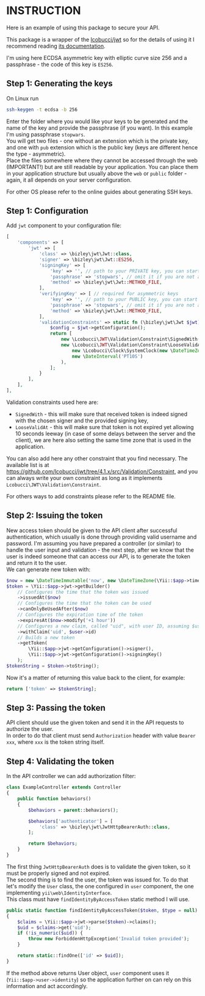 # INSTRUCTION

Here is an example of using this package to secure your API.

This package is a wrapper of the [lcobucci/jwt](https://github.com/lcobucci/jwt) so for the details of using it
I recommend reading [its documentation](https://lcobucci-jwt.readthedocs.io/en/latest/).

I'm using here ECDSA asymmetric key with elliptic curve size 256 and a passphrase - the code of this key is `ES256`.

## Step 1: Generating the keys

On Linux run

```sh
ssh-keygen -t ecdsa -b 256
```

Enter the folder where you would like your keys to be generated and the name of the key and provide the passphrase
(if you want). In this example I'm using passphrase `stopwars`.  
You will get two files - one without an extension which is the private key, and one with `pub` extension which is
the public key (keys are different hence the type - asymmetric).  
Place the files somewhere where they cannot be accessed through the web (IMPORTANT!) but are still readable by your
application. You can place them in your application structure but usually above the `web` or `public` folder - again,
it all depends on your server configuration.

For other OS please refer to the online guides about generating SSH keys.

## Step 1: Configuration

Add `jwt` component to your configuration file:

```php
[
    'components' => [
        'jwt' => [
            'class' => \bizley\jwt\Jwt::class,
            'signer' => \bizley\jwt\Jwt::ES256,
            'signingKey' => [
                'key' => '', // path to your PRIVATE key, you can start the path with @ to indicate this is a Yii alias
                'passphrase' => 'stopwars', // omit it if you are not adding any passphrase
                'method' => \bizley\jwt\Jwt::METHOD_FILE,
            ],
            'verifyingKey' => [ // required for asymmetric keys
                'key' => '', // path to your PUBLIC key, you can start the path with @ to indicate this is a Yii alias
                'passphrase' => 'stopwars', // omit it if you are not adding any passphrase
                'method' => \bizley\jwt\Jwt::METHOD_FILE,
            ],
            'validationConstraints' => static fn (\bizley\jwt\Jwt $jwt) {
                $config = $jwt->getConfiguration();
                return [
                    new \Lcobucci\JWT\Validation\Constraint\SignedWith($config->signer(), $config->signingKey()),
                    new \Lcobucci\JWT\Validation\Constraint\LooseValidAt(
                        new \Lcobucci\Clock\SystemClock(new \DateTimeZone(\Yii::$app->timeZone)),
                        new \DateInterval('PT10S')
                    ),
                ];
            }
        ],
    ],
],
```

Validation constraints used here are:

- `SignedWith` - this will make sure that received token is indeed signed with the chosen signer and the provided
  signing key,
- `LooseValidAt` - this will make sure that token is not expired yet allowing 10 seconds leeway (in case of some delays
  between the server and the client), we are here also setting the same time zone that is used in the application.

You can also add here any other constraint that you find necessary. The available list is at
https://github.com/lcobucci/jwt/tree/4.1.x/src/Validation/Constraint, and you can always write your own constraint as
long as it implements `Lcobucci\JWT\Validation\Constraint`.

For others ways to add constraints please refer to the README file.

## Step 2: Issuing the token

New access token should be given to the API client after successful authentication, which usually is done through
providing valid username and password. I'm assuming you have prepared a controller (or similar) to handle the user input
and validation - the next step, after we know that the user is indeed someone that can access our API, is to generate
the token and return it to the user.  
We can generate new token with:

```php
$now = new \DateTimeImmutable('now', new \DateTimeZone(\Yii::$app->timeZone));
$token = \Yii::$app->jwt->getBuilder()
    // Configures the time that the token was issued
    ->issuedAt($now)
    // Configures the time that the token can be used
    ->canOnlyBeUsedAfter($now)
    // Configures the expiration time of the token
    ->expiresAt($now->modify('+1 hour'))
    // Configures a new claim, called "uid", with user ID, assuming $user is the authenticated user object
    ->withClaim('uid', $user->id)
    // Builds a new token
    ->getToken(
        \Yii::$app->jwt->getConfiguration()->signer(),
        \Yii::$app->jwt->getConfiguration()->signingKey()
    );
$tokenString = $token->toString();
```

Now it's a matter of returning this value back to the client, for example:

```php
return ['token' => $tokenString];
```

## Step 3: Passing the token

API client should use the given token and send it in the API requests to authorize the user.  
In order to do that client must send `Authorization` header with value `Bearer xxx`, where `xxx` is the token string
itself.

## Step 4: Validating the token

In the API controller we can add authorization filter:

```php
class ExampleController extends Controller
{
    public function behaviors()
    {
        $behaviors = parent::behaviors();

        $behaviors['authenticator'] = [
            'class' => \bizley\jwt\JwtHttpBearerAuth::class,
        ];

        return $behaviors;
    }
}
```

The first thing `JwtHttpBearerAuth` does is to validate the given token, so it must be properly signed and not expired.  
The second thing is to find the user, the token was issued for. To do that let's modify the `User` class, the one
configured in `user` component, the one implementing `yii\web\IdentityInterface`.  
This class must have `findIdentityByAccessToken` static method I will use.

```php
public static function findIdentityByAccessToken($token, $type = null)
{
    $claims = \Yii::$app->jwt->parse($token)->claims();
    $uid = $claims->get('uid');
    if (!is_numeric($uid)) {
        throw new ForbiddenHttpException('Invalid token provided');
    }

    return static::findOne(['id' => $uid]);
}
```

If the method above returns User object, `user` component uses it (`Yii::$app->user->identity`) so the application
further on can rely on this information and act accordingly.
